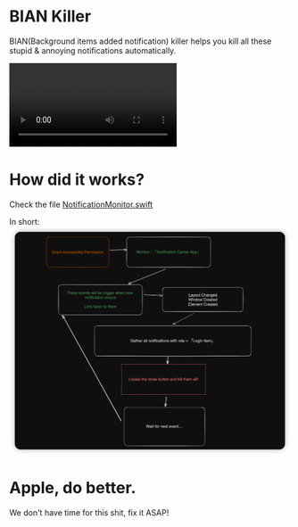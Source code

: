 #  BIAN Killer

BIAN(Background items added notification) killer helps you kill all these stupid & annoying notifications automatically.

<video src="BackgroundItemsAddedKiller/demo.mp4"></video>

# How did it works?

Check the file [NotificationMonitor.swift](BackgroundItemsAddedKiller/Source/NotificationMonitor.swift)

In short:
![Workflow](./workflow.png)

# Apple, do better.
We don't have time for this shit, fix it ASAP!